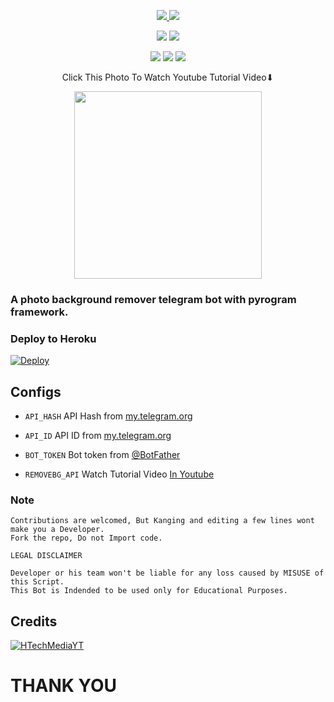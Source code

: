   </a>
</p>
<p align="center">
  <a href="# Remove Bg Bot 😉
           
  </a>       

  </a>
</p>
<p align="center">
  <a href="https://github.com/HTechMediaYT/Remove-BG-Bot/stars">
    <img src="https://img.shields.io/github/stars/HTechMediaYT/Remove-BG-Bot?label=Star&style=social">

  </a>
  
  <a href="https://github.com/HTechMediaYT/Remove-BG-Bot/fork">
    <img src="https://img.shields.io/github/forks/HTechMediaYT/Remove-BG-Bot?label=Fork&style=social">

  </a>  
</p>
<p align="center">
  <a href = "https://telegram.dog/HTechMedia"><img src="https://img.shields.io/badge/HTechMedia-TG--Channel-green?style=for-the-badge&logo=telegram"></a>
  <a href = "https://telegram.dog/HTechMediaSupport"><img src="https://img.shields.io/badge/HTechMedia-TG--Support-orange?style=for-the-badge&logo=telegram"></a>

  </a>  
  
  </a>  
</p>
<p align="center">
  <a href = "http://youtube.com/c/HTechMedia/subscribe"><img src="https://img.shields.io/badge/HTechMedia-Youtube-red?style=for-the-badge&logo=youtube"></a>
  <a href = "https://github.com/HTechMediaYT/Remove-BG-Bot/blob/main/LICENSE"><img src="https://img.shields.io/badge/License-MIT-blue?style=flat"></a>
  <a href = "https://github.com/HTechMediaYT/Remove-BG-Bot"><img src="https://badges.frapsoft.com/os/v2/open-source.svg?v=103"></a>

  </a>  
  
  
  
  
  
  
  
  
  </a>
</p>
<p align="center">
Click This Photo To Watch Youtube Tutorial Video⬇

  </a>
  
 
  </a>
</p>
<p align="center">
<a href = "https://www.youtube.com"><img src="https://telegra.ph/file/267f04ca3df7751883b7f.jpg" width="300px"></a>

  </a>



### A photo background remover telegram bot with pyrogram framework.




### Deploy to Heroku
[![Deploy](https://www.herokucdn.com/deploy/button.svg)](https://heroku.com/deploy?template=https://github.com/HTechMediaYT/Remove-BG-Bot)




## Configs

* `API_HASH` API Hash from [my.telegram.org](https://my.telegram.org/)

* `API_ID` API ID from [my.telegram.org](https://my.telegram.org/)

* `BOT_TOKEN` Bot token from [@BotFather](https://telegram.dog/BotFather)

* `REMOVEBG_API` Watch Tutorial Video [In Youtube](https://www.youtube.com)


### Note

```
Contributions are welcomed, But Kanging and editing a few lines wont make you a Developer.
Fork the repo, Do not Import code.

```

```
LEGAL DISCLAIMER

Developer or his team won't be liable for any loss caused by MISUSE of this Script.
This Bot is Indended to be used only for Educational Purposes.

```

## Credits

[![HTechMediaYT](https://img.shields.io/badge/HTechMedia-Youtube-red?style=for-the-badge&logo=youtube)](http://youtube.com/c/HTechMedia/subscribe)


# THANK YOU

